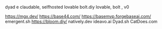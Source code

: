 dyad e claudable, selfhosted lovable 
bolt.diy
lovable, bolt , v0 

https://mgx.dev/
https://base44.com/
https://basemvp.forgebaseai.com/
emergent.sh
https://bloom.diy/
natively.dev 
ideavo.ai 
Dyad.sh
CatDoes.com
